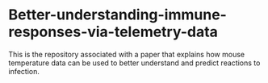 # Better-understanding-immune-responses-via-telemetry-data
This is the repository associated with a paper that explains how mouse temperature data can be used to better understand and predict reactions to infection.

